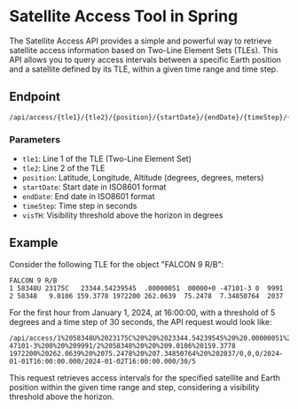 # Satellite Access Tool in Spring

The Satellite Access API provides a simple and powerful way to retrieve satellite access information based on Two-Line Element Sets (TLEs). This API allows you to query access intervals between a specific Earth position and a satellite defined by its TLE, within a given time range and time step.

## Endpoint

```
/api/access/{tle1}/{tle2}/{position}/{startDate}/{endDate}/{timeStep}/{visTH}
```

### Parameters

- `tle1`: Line 1 of the TLE (Two-Line Element Set)
- `tle2`: Line 2 of the TLE
- `position`: Latitude, Longitude, Altitude (degrees, degrees, meters)
- `startDate`: Start date in ISO8601 format
- `endDate`: End date in ISO8601 format
- `timeStep`: Time step in seconds
- `visTH`: Visibility threshold above the horizon in degrees

## Example

Consider the following TLE for the object "FALCON 9 R/B":

```plaintext
FALCON 9 R/B            
1 58348U 23175C   23344.54239545  .00000051  00000+0 -47101-3 0  9991
2 58348   9.0106 159.3778 1972200 262.0639  75.2478  7.34850764  2037
```

For the first hour from January 1, 2024, at 16:00:00, with a threshold of 5 degrees and a time step of 30 seconds, the API request would look like:

```plaintext
/api/access/1%2058348U%2023175C%20%20%2023344.54239545%20%20.00000051%20%2000000+0%20-47101-3%200%20%209991/2%2058348%20%20%209.0106%20159.3778 1972200%20262.0639%20%2075.2478%20%207.34850764%20%202037/0,0,0/2024-01-01T16:00:00.000/2024-01-02T16:00:00.000/30/5
```

This request retrieves access intervals for the specified satellite and Earth position within the given time range and step, considering a visibility threshold above the horizon.